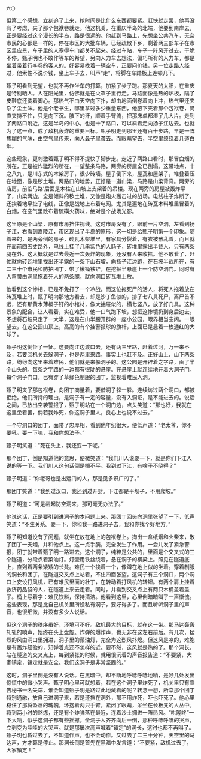     六〇 

   但第二个感想，立刻追了上来，抢时间是比什么东西都要紧。赶快就走罢，他再没有了考虑，夹了那个包袱卷就走。他这机关，在重庆半岛的北端，他要到南岸去，正是要经过这个漫长的半岛，路是很远的。他赶到马路上，先想坐公共汽车，无奈市民的心都是一样的，停在市区的大批车辆，已经疏散下乡，剩着两三部车子在市区里应景，车子里的人塞得车门都关不起来。经过车站，车子一阵风开过去，干脆不停。甄子明也不敢作等车的希望，另向人力车去想法，偏巧所有的人力车，都是坐着带着行李卷的客人的。好容易找着一辆空车，正要问价钱，另一位走路人经过，他索性不说价钱，坐上车子去，叫声“走”，将脚在车踏板上连顿几下。

   甄子明看到无望，也就不再作坐车的打算，加紧了步子跑。那夏天的太阳，在重庆是特别晒人。人在阳光里，仿佛就是在火罩子里行走。马路面像是热的炉板，隔了皮鞋底还烫着脚心。那热气不由天空向下扑，却由地面倒卷着向上冲，热气里还夹杂了尘土味。他是个老书生，哪里拿过多少重量东西，他腋下夹着那个包袱卷，简直夹持不住，只是向下沉。腋下的汗，顺着手臂流，把那床单都湿了几大片。走到了两路口附近，这是半岛的中心，也是十字路口，可以斜着走向扬子江边去。也就为了这一点，成了敌机轰炸的重要目标。甄子明走到那里还有百十步路，早是一阵焦糊的气味，由空气里传来，向人鼻子里袭去。而眼睛望去，半空里缭绕着几道白烟。

   这些现象，更刺激着甄子明不得不提快了脚步走。走近了两路口看时，那冒白烟的所在，正是被炸猛烈的所在，一望整条马路，两旁的房屋全已倒塌。这带地点，十之八九，是川东式的木架房子，很少砖墙。屋子倒下来，屋瓦和屋架子，堆叠着压在地面，像是秽土堆。两路口的地势，正好是一道山梁，马路是山梁背脊。两旁的店房，前临马路’后面是木柱在山坡上支架着的吊楼。现在两旁的房屋被轰炸平了，山梁两边，全是倾斜的秽土堆，又像是炮火轰击过的战场。电线柱子炸断了，还挨着地牵扯了电线，正像是战地上布着电网。尤其是遍地在砖瓦木料堆里冒着的白烟，在空气里散布着硫磺火药味，绝对是个战场光影。

   这里原是个山梁，原有市房挡住视线。这时市房没有了，眼前一片空洞，左看到扬子江，右看到嘉陵江，市区现出了半岛的原形，这一切是给甄子明第一个印象。随着来的，是两旁倒的房子，砖瓦木架堆里，有家具分裂着，有衣被散乱着，而且就在面前四五丈路外，电线上挂了几串紫色的人肠子，砖堆里露出半截人，只有两条腿在外。这大概就是过去最近一次轰炸的现象，还没有人来收拾。他不敢看了，赶忙就向砖瓦堆里找出还半露的一条下山石坡，向扬子江边跑，在石坡半截所在，有二三十个市民和防护团丁，带了锹锄铁铲，在挖掘半悬崖上一个防空洞门。同时有人弯腰由洞里拖着死人的两条腿，就向洞口砖瓦堆上放。

   他看到这个惨相，已是不免打了一个冷战。而这位拖死尸的活人，将死人拖着放在砖瓦堆上时，甄子明向那地方看去，却是沙丁鱼似的，排了七八具死尸，离尸首不远，还有那黄木薄板子钉的小棺材，像大抽屉似的，横七竖八，放了好几具。这种景象的配合，让人看着，实在难受，他一口气跑下坡，想把这惨境扔到身后边去。不想将石坡只走了一大半，这是在山半腰开辟的一座小公园，眼界相当空阔。一眼望去，在这公园山顶上，高高的有个挂警报球的旗杆，上面已是悬着一枚通红的大球了。

   甄子明这倒怔了一怔。这要向江边渡口去，还有两三里路，赶着过河，万一来不及，若要回机关去躲洞子，也是两里来路，事实上也赶不及。正好山上、山下两条路，纷纷向这里来着难民，他们就是来躲洞子的。这公园是开辟着之字路，画了半个山头的。每条之字路的一边都有很陡的悬崖。在悬崖上就连续地开着大洞子门。每个洞子门口，已有穿了草绿色制服的团丁，监视着难民人洞。

   甄子明夹了那包袱卷，向团丁商量着，要借洞子躲一躲。连续访过两个洞口，都被拒绝。他们所持的理由，是洞子有一定的容量，没有入洞证，是不能进去的。说话之间，已放出空袭警报了，甄子明站在一个洞门边，点头笑道：“那也好，我就在这里坐着罢，倘若我炸死，你这洞子里人，良心上也说不过去。”

   一个守洞口的团丁，面带了忠厚相，看到他年纪很大，便低声道：“老太爷，你不要吼。耍一下嘛，我和你想法子。”

   甄子明笑道：“死在头上，我还耍一下呢。”

   那个团丁，倒是知道他的意思，便微笑道：“我们川人说耍一下，就是你们下江人说的等一下。我们川人这句话倒是搁不平。我到过下江，有啥子不晓得？”

   甄子明道：“你老哥也是出远门的人，那是见多识广的了。”

   那团丁笑道：“我到过汉口，我还到过开封。下江都是平坝子，不用爬坡。”

   甄子明道：“可是凿起防空洞来，那可毫无办法了。”

   他说这话，正是要引到进洞子的本问题上来。那团丁回头向洞里张望了一下，低声笑道：“不生关系。耍一下，你和我一路进洞子去，我和你找个好地方。”

   甄子明知道没有了问题，就坐在放在地上的包袱卷上。掏出一盒纸烟和火柴来，敬了团丁一支烟，并和他点上。这一点手腕，完全发生了作用。一会儿发了紧急警报，团丁就带着甄子明一路进去。这个洞子，纯粹是公共的，里面是个交叉式的三个隧道，分段点着菜油灯。灯壶用铁丝绕着，悬在洞子的横梁上。照见在隧道底上，直列着两条矮矮的长凳。难民一个挨着一个，像蹲在地上似的坐着。穿着制服的洞长和团丁，在隧道交叉点上站着，不住四面张望。这洞子有三个洞口，两个洞口上安设打风机，已有难民里面的壮丁，在转动着打风机的转钮。有两个肩上挂着救济药品袋的人，在隧道上来去走着。同时，并看到交叉点上有两只木桶盖着盖子。桶上写着字：难民饮料，保持清洁。他看到这里，心里倒暗暗叫了一声惭愧。这些表现，那是比自己机关里所设私有洞子，要好得多了。而且听听洞子里的声音，也很细微，并没有多少人说话。

   但这个洞子的秩序虽好，环境可不好。敌机最大的目标，就在这一带。那马达轰轰轧轧的响声，始终在头上盘旋。炸弹的爆炸声，也无非在这左右前后。有几次，猛烈的风由洞口里拥进，洞子里的菜油灯，完全为这烈风扑熄。但这风是凉的，难胞是有轰炸经验的，知弹着点还不怎样的近。要不然，这风就是热的了。那个洞长，站在隧道的交叉点上，每到紧张的时候，就用很沉着的声音报告道：“不要紧，大家镇定，镇定就是安全。我们这洞子是非常坚固的。”

   这时，洞子里倒是没有人说话。在黑暗中，却不断地呼哧呼哧地响，是好几处发出惊慌中的微小哭声。甄子明心里可就想着，若在这个洞子里炸死了，机关里只有宣告秘书一名失踪，谁会知道甄子明是路过此地藏着的呢？转念一想，所幸那个团丁特别通融，放自己进洞子来，若是还挡在洞外，那不用炸死，吓也吓死了。他心里稳住了那将坠落的魂魄，环抱着两只手臂，紧闭了眼睛，呆坐在长板凳的人丛中。将到两小时的熬炼，还是有个炸弹落在最近，连着沙土拥进一阵热风。“哄隆咚”一下大响，似乎这洞子都有些摇撼。全洞子人齐齐向后一倒，那种呼哧呼哧的哭声，立刻变为哇哇的大哭声。就是那屡次高声喊着“镇定”的洞长，这时也都不再叫了。甄子明也昏过去了，不知道作声，也不会动作。又过去了二三十分钟，天空里的马达声，方才算是停止。那洞长倒是首先在黑暗中发言道：“不要紧，敌机过去了，大家镇定！”

